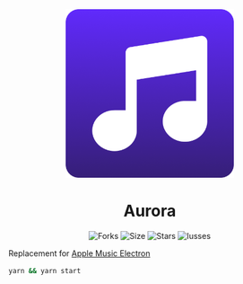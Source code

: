 <div align="center">
   <img 
   src="./assets/Aurora.png"
   height="300"
   />
   <h1>Aurora</h1>
</div>

<div align="center">
   <img alt="Forks" src="https://img.shields.io/github/commit-activity/w/Zolvy/Aurora-electron?style=for-the-badge"></a>
   <img alt="Size" src="https://img.shields.io/github/repo-size/Zolvy/Aurora-electron?style=for-the-badge"></a>
   <img alt="Stars" src="https://img.shields.io/github/stars/Zolvy/Aurora-electron?style=for-the-badge"></a>
   <img alt="Iusses" src="https://img.shields.io/github/issues/Zolvy/Aurora-electron?style=for-the-badge"></a>
</div>

Replacement for [Apple Music Electron](https://github.com/Zolvy/Apple-Music-Electron)

```bash
yarn && yarn start
```
